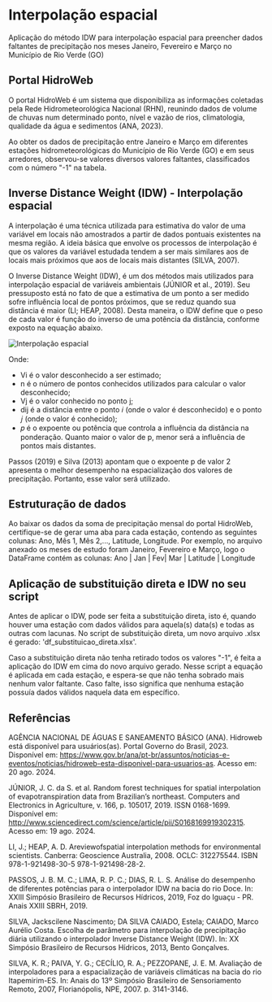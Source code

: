 # Interpolação espacial
Aplicação do método IDW para interpolação espacial para preencher dados faltantes de precipitação nos meses Janeiro, Fevereiro e Março no Município de Rio Verde (GO)

## Portal HidroWeb 
O portal HidroWeb é um sistema que disponibiliza as informações coletadas pela Rede Hidrometeorológica Nacional (RHN), reunindo dados de volume de chuvas num determinado ponto, nível e vazão de rios, climatologia, qualidade da água e sedimentos (ANA, 2023).

Ao obter os dados de precipitação entre Janeiro e Março em diferentes estações hidrometeorológicas do Município de Rio Verde (GO) e em seus arredores, observou-se valores diversos valores faltantes, classificados com o número "-1" na tabela. 

## Inverse Distance Weight (IDW) - Interpolação espacial
A interpolação é uma técnica utilizada para estimativa do valor de uma variável em locais não amostrados a partir de dados pontuais existentes na mesma região. A ideia básica que envolve os processos de interpolação é que os valores da variável estudada tendem a ser mais similares aos de locais mais próximos que aos de locais mais distantes (SILVA, 2007).

O Inverse Distance Weight (IDW), é um dos métodos mais utilizados para interpolação espacial de variáveis ambientais (JÚNIOR et al., 2019). Seu pressuposto está no fato de que a estimativa de um ponto a ser medido sofre influência local de pontos próximos, que se reduz quando sua distância é maior (LI; HEAP, 2008). Desta maneira, o IDW define que o peso de cada valor é função do inverso de uma potência da distância, conforme exposto na equação abaixo.

![Interpolação espacial](https://github.com/user-attachments/assets/f6aa51f8-b246-47e9-a296-07c06dc4c694)

Onde:
- Vi​ é o valor desconhecido a ser estimado; 
- n é o número de pontos conhecidos utilizados para calcular o valor desconhecido;
- Vj é o valor conhecido no ponto j;
- dij é a distância entre o ponto 𝑖 (onde o valor é desconhecido) e o ponto 𝑗 (onde o valor é conhecido);
- 𝑝 é o expoente ou potência que controla a influência da distância na ponderação. Quanto maior o valor de p, menor será a influência de pontos mais distantes.

Passos (2019) e Silva (2013) apontam que o expoente p de valor 2 apresenta o melhor desempenho na espacialização dos valores de precipitação. Portanto, esse valor será utilizado.

## Estruturação de dados
Ao baixar os dados da soma de precipitação mensal do portal HidroWeb, certifique-se de gerar uma aba para cada estação, contendo as seguintes colunas: Ano, Mês 1, Mês 2,..., Latitude, Longitude. Por exemplo, no arquivo anexado os meses de estudo foram Janeiro, Fevereiro e Março, logo o DataFrame contém as colunas:
Ano | Jan | Fev| Mar | Latitude | Longitude

## Aplicação de substituição direta e IDW no seu script
Antes de aplicar o IDW, pode ser feita a substituição direta, isto é, quando houver uma estação com dados válidos para aquela(s) data(s) e todas as outras com lacunas.
No script de substituição direta, um novo arquivo .xlsx é gerado: 'df_substituicao_direta.xlsx'. 

Caso a substituição direta não tenha retirado todos os valores "-1", é feita a aplicação do IDW em cima do novo arquivo gerado. Nesse script a equação é aplicada em cada estação, e espera-se que não tenha sobrado mais nenhum valor faltante. Caso falte, isso significa que nenhuma estação possuía dados válidos naquela data em específico.

## Referências

AGÊNCIA NACIONAL DE ÁGUAS E SANEAMENTO BÁSICO (ANA). Hidroweb está disponível para usuários(as). Portal Governo do Brasil, 2023. Disponível em: https://www.gov.br/ana/pt-br/assuntos/noticias-e-eventos/noticias/hidroweb-esta-disponivel-para-usuarios-as. Acesso em: 20 ago. 2024.

JÚNIOR, J. C. da S. et al. Random forest techniques for spatial interpolation of evapotranspiration data from Brazilian’s northeast. Computers and Electronics in Agriculture, v. 166, p. 105017, 2019. ISSN 0168-1699. Disponível em: http://www.sciencedirect.com/science/article/pii/S0168169919302315. Acesso em: 19 ago. 2024.

LI, J.; HEAP, A. D. Areviewofspatial interpolation methods for environmental scientists. Canberra: Geoscience Australia, 2008. OCLC: 312275544. ISBN 978-1-921498-30-5 978-1-921498-28-2.

PASSOS, J. B. M. C.; LIMA, R. P. C.; DIAS, R. L. S. Análise do desempenho de diferentes potências para o interpolador IDW na bacia do rio Doce. In: XXIII Simpósio Brasileiro de Recursos Hídricos, 2019, Foz do Iguaçu - PR. Anais XXIII SBRH, 2019.

SILVA, Jackscilene Nascimento; DA SILVA CAIADO, Estela; CAIADO, Marco Aurélio Costa. Escolha de parâmetro para interpolação de precipitação diária utilizando o interpolador Inverse Distance Weight (IDW). In: XX Simpósio Brasileiro de Recursos Hídricos, 2013, Bento Gonçalves.

SILVA, K. R.; PAIVA, Y. G.; CECÍLIO, R. A.; PEZZOPANE, J. E. M. Avaliação de interpoladores para a espacialização de variáveis climáticas na bacia do rio Itapemirim-ES. In: Anais do 13º Simpósio Brasileiro de Sensoriamento Remoto, 2007, Florianópolis, NPE, 2007. p. 3141-3146.
